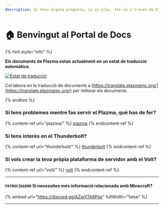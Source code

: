 ```yaml
---
description: Si tens alguna pregunta, si us plau, fes-la a través de Discord o de les Discussió de GitHub.
---
```


# 🏠 Benvingut al Portal de Docs

{% hint style="info" %}

**Els documents de Plazma estan actualment en un estat de traducció automàtica.**

[![Estat de traducció](https://badge.plazmamc.org/internal/crowdin)](https://translate.plazmamc.org/)

Col·labora en la traducció de documents a [https://translate.plazmamc.org/](https://translate.plazmamc.org/) per millorar els documents.

{% endhint %}

### Si tens problemes mentre fas servir el Plazma, què has de fer?

{% content-ref url="plazma/" %}
[plazma](plazma/)
{% endcontent-ref %}

### Si tens interès en el Thunderbolt?

{% content-ref url="thunderbolt/" %}
[thunderbolt](thunderbolt/)
{% endcontent-ref %}

### Si vols crear la teva pròpia plataforma de servidor amb el Volt?

{% content-ref url="volt/" %}
[volt](volt/)
{% endcontent-ref %}

***

#### `PATROCINADOR` Si necessites més informació relacionada amb Minecraft? <a href="#etc-1" id="etc-1"></a>

{% embed url="https://discord.gg/AZwXTA9Pgx" fullWidth="false" %}

***
